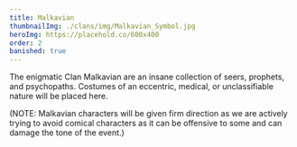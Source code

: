 ```yaml
---
title: Malkavian
thumbnailImg: ./clans/img/Malkavian_Symbol.jpg
heroImg: https://placehold.co/600x400
order: 2
banished: true
---
```


The enigmatic Clan Malkavian are an insane collection of seers, prophets, and psychopaths. Costumes of an eccentric, medical, or unclassifiable nature will be placed here.

(NOTE: Malkavian characters will be given firm direction as we are actively trying to avoid comical characters as it can be offensive to some and can damage the tone of the event.)